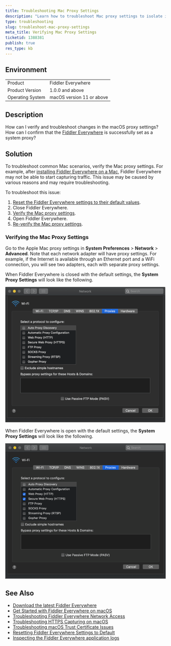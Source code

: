 ```yaml
---
title: Troubleshooting Mac Proxy Settings
description: "Learn how to troubleshoot Mac proxy settings to isolate issues related to starting up the Fiddler Everywhere web-debugging proxy client."
type: troubleshooting
slug: troubleshoot-mac-proxy-settings
meta_title: Verifying Mac Proxy Settings
ticketid: 1388381
publish: true
res_type: kb
---
```


## Environment

|   |   |
|---|---|
| Product   |  Fiddler Everywhere  |
| Product Version |  1.0.0 and above  |
| Operating System| macOS version 11 or above |

## Description

How can I verify and troubleshoot changes in the macOS proxy settings? How can I confirm that the [Fiddler Everywhere](https://www.telerik.com/fiddler/fiddler-everywhere) is successfully set as a system proxy?

## Solution

To troubleshoot common Mac scenarios, verify the Mac proxy settings. For example, after [installing Fiddler Everywhere on a Mac](slug://first_steps_macos), Fiddler Everywhere may not be able to start capturing traffic. This issue may be caused by various reasons and may require troubleshooting.

To troubleshoot this issue:

1. [Reset the Fiddler Everywhere settings to their default values](slug://how-to-reset-fiddler-everywhere-settings-to-default).
1. Close Fiddler Everywhere.
1. [Verify the Mac proxy settings](#verifying-the-mac-proxy-settings).
1. Open Fiddler Everywhere.
1. [Re-verify the Mac proxy settings](#verifying-the-mac-proxy-settings).

### Verifying the Mac Proxy Settings

Go to the Apple Mac proxy settings in **System Preferences** > **Network** > **Advanced**. Note that each network adapter will have proxy settings. For example, if the Internet is available through an Ethernet port and a WiFi connection, you will see two adapters, each with separate proxy settings.

When Fiddler Everywhere is closed with the default settings, the **System Proxy Settings** will look like the following.

![mac proxy settings no proxy](./images/mac-proxy-settings-no-proxy.png)

When Fiddler Everywhere is open with the default settings, the **System Proxy Settings** will look like the following.

![mac proxy settings with proxy](./images/mac-proxy-settings-proxy-on.png)

## See Also

* [Download the latest Fiddler Everywhere](https://www.telerik.com/download/fiddler-everywhere)
* [Get Started with Fiddler Everywhere on macOS](slug://first_steps_macos)
* [Troubleshooting Fiddler Everywhere Network Access](slug://fiddler-test-network-access-macos)
* [Troubleshooting HTTPS Capturing on macOS](slug://troubleshoot-capturing-traffic)
* [Troubleshooting macOS Trust Certificate Issues](slug://troubleshoot-certificate-error)
* [Resetting Fiddler Everywhere Settings to Default](slug://how-to-reset-fiddler-everywhere-settings-to-default)
* [Inspecting the Fiddler Everywhere application logs](slug://fiddler-log-files)

